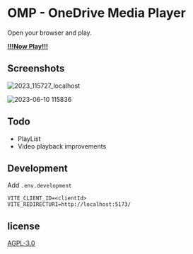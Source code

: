 # OMP - OneDrive Media Player
Open your browser and play.

[**!!!Now Play!!!**](https://nini22p.github.io/omp/)


## Screenshots
![2023_115727_localhost](https://github.com/nini22P/omp/assets/60903333/4a17dc51-210a-4e11-906c-6717a71e2fa3)

![2023-06-10 115836](https://github.com/nini22P/omp/assets/60903333/8db3c24a-98d0-4f4a-bcd3-228c349d4c49)


## Todo
* PlayList
* Video playback improvements

## Development

Add `.env.development`

```env
VITE_CLIENT_ID=<clientId>
VITE_REDIRECTURI=http://localhost:5173/
```
## license
[AGPL-3.0](https://github.com/nini22P/omp/blob/main/LICENSE)
